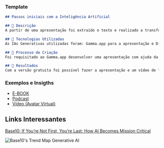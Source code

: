 ### Template

```markdown
## Passos iniciais com a Inteligência Artificial

## 📒 Descrição
A partir de uma apresentação foi extraído o texto e realizado a transformação para vídeo com a aplicação da inteligência artificial.

## 🤖 Tecnologias Utilizadas
As IAs Generativas utilizadas foram: Gamma.app para a apresentação e D-ID para a transformação do texto em vídeo.

## 🧐 Processo de Criação
Foi requisitado ao Gamma.app desenvolver uma apresentação com ajuda da IA sobre a questão Como a IA pode ser aplicada na área de negócios?, a partir do conteúdo gerado foi extraído o texto e colocado no site do D-ID para fazer a conversão do texto em áudio e vídeo.

## 🚀 Resultados
Com a versão gratuita foi possível fazer a apresentação e um vídeo de forma separada.

```

### Exemplos e Insigths

- [E-BOOK](/exemplos/E-BOOK.md)
- [Podcast](/exemplos/PODCAST.md)
- [Vídeo (Avatar Virtual)](/exemplos/VIDEO.md)

## Links Interessantes

[Base10: If You’re Not First, You’re Last: How AI Becomes Mission Critical](https://base10.vc/post/generative-ai-mission-critical/)

![Base10's Trend Map Generative AI](https://github.com/digitalinnovationone/lab-natty-or-not/assets/730492/f4df26e8-f8f7-4419-8252-c69d73ea930c)
